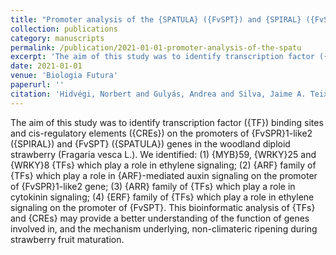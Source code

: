 ```yaml
---
title: "Promoter analysis of the {SPATULA} ({FvSPT}) and {SPIRAL} ({FvSPR}) genes in the woodland diploid strawberry (Fragaria vesca L.)"
collection: publications
category: manuscripts
permalink: /publication/2021-01-01-promoter-analysis-of-the-spatu
excerpt: 'The aim of this study was to identify transcription factor ({TF}) binding sites and cis-regulatory elements ({CREs}) on the promoters of {FvSPR}1-like2 ({SPIRAL}) and {FvSPT} ({SPATULA}) genes in the woodland diploid strawberry (Fragaria vesca L.). We identified: (1) {MYB}59, {WRKY}25 and {WRKY}8 {TFs} which play a role in ethylene signaling; (2) {ARF} family of {TFs} which play a role in {ARF}-mediated auxin signaling on the promoter of {FvSPR}1-like2 gene; (3) {ARR} family of {TFs} which play a role in cytokinin signaling; (4) {ERF} family of {TFs} which play a role in ethylene signaling on the promoter of {FvSPT}. This bioinformatic analysis of {TFs} and {CREs} may provide a better understanding of the function of genes involved in, and the mechanism underlying, non-climateric ripening during strawberry fruit maturation.'
date: 2021-01-01
venue: 'Biologia Futura'
paperurl: ''
citation: 'Hidvégi, Norbert and Gulyás, Andrea and Silva, Jaime A. Teixeira da and Wicaksono, Adhityo and Kiss, Erzsébet (2021). "Promoter analysis of the {SPATULA} ({FvSPT}) and {SPIRAL} ({FvSPR}) genes in the woodland diploid strawberry (Fragaria vesca L.)". <i>Biologia Futura</i>.'
---
```


The aim of this study was to identify transcription factor ({TF}) binding sites and cis-regulatory elements ({CREs}) on the promoters of {FvSPR}1-like2 ({SPIRAL}) and {FvSPT} ({SPATULA}) genes in the woodland diploid strawberry (Fragaria vesca L.). We identified: (1) {MYB}59, {WRKY}25 and {WRKY}8 {TFs} which play a role in ethylene signaling; (2) {ARF} family of {TFs} which play a role in {ARF}-mediated auxin signaling on the promoter of {FvSPR}1-like2 gene; (3) {ARR} family of {TFs} which play a role in cytokinin signaling; (4) {ERF} family of {TFs} which play a role in ethylene signaling on the promoter of {FvSPT}. This bioinformatic analysis of {TFs} and {CREs} may provide a better understanding of the function of genes involved in, and the mechanism underlying, non-climateric ripening during strawberry fruit maturation.
